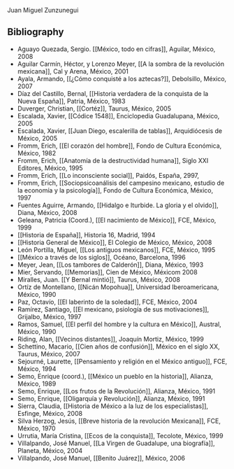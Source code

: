 Juan Miguel Zunzunegui

## Bibliography

- Aguayo Quezada, Sergio. [[México, todo en cifras]], Aguilar, México, 2008
- Aguilar Carmín, Héctor, y Lorenzo Meyer, [[A la sombra de la revolución mexicana]], Cal y Arena, México, 2001
- Ayala, Armando, [[¿Cómo conquisté a los aztecas?]], Debolsillo, México, 2007
- Díaz del Castillo, Bernal, [[Historia verdadera de la conquista de la Nueva España]], Patria, México, 1983
- Duverger, Christian, [[Cortéz]], Taurus, México, 2005
- Escalada, Xavier, [[Códice 1548]], Enciclopedia Guadalupana, México, 2005
- Escalada, Xavier, [[Juan Diego, escalerilla de tablas]], Arquidiócesis de México, 2005
- Fromm, Erich, [[El corazón del hombre]], Fondo de Cultura Económica, México, 1982
- Fromm, Erich, [[Anatomía de la destructividad humana]], Siglo XXI Editores, México, 1995
- Fromm, Erich, [[Lo inconsciente social]], Paidós, España, 2997,
- Fromm, Erich, [[Sociopsicoanálisis del campesino mexicano, estudio de la economía y la psicología]], Fondo de Cultura Económica, México, 1997
- Fuentes Aguirre, Armando, [[Hidalgo e Iturbide. La gloria y el olvido]], Diana, México, 2008
- Geleana, Patricia (Coord.), [[El nacimiento de México]], FCE, México, 1999
- [[Historia de España]], Historia 16, Madrid, 1994
- [[Historia General de México]], El Colegio de México, México, 2008
- León Portilla, Miguel, [[Los antiguos mexicanos]], FCE, México, 1995
- [[México a través de los siglos]], Océano, Barcelona, 1996
- Meyer, Jean, [[Los tambores de Calderón]], Diana, México, 1993
- Mier, Servando, [[Memorias]], Cien de México, Méxicom 2008
- Miralles, Juan. [[Y Bernal mintió]], Taurus, México, 2008
- Ortíz de Montellano, [[Nicán Mopohua]], Universidad Iberoamericana, México, 1990
- Paz, Octavío, [[El laberinto de la soledad]], FCE, México, 2004
- Ramírez, Santiago, [[El mexicano, psiología de sus motivaciones]], Grijalbo, México, 1997
- Ramos, Samuel, [[El perfil del hombre y la cultura en México]], Austral, México, 1990
- Riding, Alan, [[Vecinos distantes]], Joaquín Mortiz, México, 1999
- Schettino, Macario, [[Cien años de confusión]], México en el siglo XX, Taurus, México, 2007
- Sejourné, Laurette, [[Pensamiento y religión en el México antiguo]], FCE, México, 1994
- Semo, Enrique (coord.), [[México un pueblo en la historia]], Alianza, México, 1989
- Semo, Enrique, [[Los frutos de la Revolución]], Alianza, México, 1991
- Semo, Enrique, [[Oligarquía y Revolución]], Alianza, México, 1991
- Sierra, Claudia, [[Historia de México a la luz de los especialistas]], Esfinge, México, 2008
- Silva Herzog, Jesús, [[Breve historia de la revolución Mexicana]], FCE, México, 1970
- Urrutia, María Cristina, [[Ecos de la conquista]], Tecolote, México, 1999
- Villalpando, José Manuel, [[La Virgen de Guadalupe, una biografía]], Planeta, México, 2004
- Villalpando, José Manuel, [[Benito Juárez]], México, 2006
